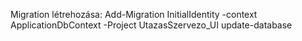 Migration létrehozása:
  Add-Migration InitialIdentity -context ApplicationDbContext -Project UtazasSzervezo_UI
  update-database
